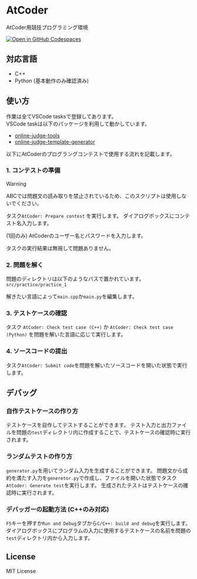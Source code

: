 # AtCoder
AtCoder用競技プログラミング環境

[![Open in GitHub Codespaces](https://github.com/codespaces/badge.svg)](https://codespaces.new/Takahiro3D/AtCoder)

## 対応言語

- C++
- Python (基本動作のみ確認済み)

## 使い方

作業は全てVSCode tasksで登録してあります。  
VSCode taskは以下のパッケージを利用して動かしています。
- [online-judge-tools](https://github.com/online-judge-tools/oj)
- [online-judge-template-generator](https://github.com/online-judge-tools/template-generator)

以下にAtCoderのプログラングコンテストで使用する流れを記載します。

### 1. コンテストの準備

> [!WARNING]
> ABCでは問題文の読み取りを禁止されているため、このスクリプトは使用しないでください。

タスク`AtCoder: Prepare contest` を実行します。
ダイアログボックスにコンテスト名入力します。

(1回のみ)
AtCoderのユーザー名とパスワードを入力します。

タスクの実行結果は無視して問題ありません。

### 2. 問題を解く

問題のディレクトリは以下のようなパスで置かれています。
`src/practice/practice_1`

解きたい言語によって`main.cpp`か`main.py`を編集します。

### 3. テストケースの確認

タスク `AtCoder: Check test case (C++)` か `AtCoder: Check test case (Python)` を問題を解いた言語に応じて実行します。

### 4. ソースコードの提出

タスク`AtCoder: Submit code`を問題を解いたソースコードを開いた状態で実行します。

## デバッグ

### 自作テストケースの作り方

テストケースを自作してテストすることができます。
テスト入力と出力ファイルを問題の`test`ディレクトリ内に作成することで、テストケースの確認時に実行されます。

### ランダムテストの作り方

`generator.py`を用いてランダム入力を生成することができます。
問題文から成約を満たす入力を`generetor.py`で作成し、ファイルを開いた状態でタスク`AtCoder: Generate test`を実行します。
生成されたテストはテストケースの確認時に実行されます。

### デバッガーの起動方法 (C++のみ対応)

`F5`キーを押すか`Run and Debug`タブから`C/C++: build and debug`を実行します。
ダイアログボックスにプログラムの入力に使用するテストケースの名前を問題の`test`ディレクトリ内から入力します。

## License

MIT License
